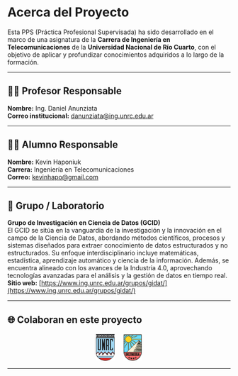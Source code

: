 # Acerca del Proyecto

Esta PPS (Práctica Profesional Supervisada) ha sido desarrollado en el marco de una asignatura de la **Carrera de Ingeniería en Telecomunicaciones** de la **Universidad Nacional de Río Cuarto**, con el objetivo de aplicar y profundizar conocimientos adquiridos a lo largo de la formación.

---

## 👨‍🏫 Profesor Responsable

**Nombre:** Ing. Daniel Anunziata  
**Correo institucional:** [danunziata@ing.unrc.edu.ar](mailto:danunziata@ing.unrc.edu.ar)

---

## 👨‍🎓 Alumno Responsable

**Nombre:** Kevin Haponiuk  
**Carrera:** Ingeniería en Telecomunicaciones  
**Correo:** [kevinhapo@gmail.com](mailto:kevinhapo@gmail.com)

---

## 🧪 Grupo / Laboratorio

**Grupo de Investigación en Ciencia de Datos (GCID)**  
El GCID se sitúa en la vanguardia de la investigación y la innovación en el campo de la Ciencia de Datos, abordando métodos científicos, procesos y sistemas diseñados para extraer conocimiento de datos estructurados y no estructurados. Su enfoque interdisciplinario incluye matemáticas, estadística, aprendizaje automático y ciencia de la información. Además, se encuentra alineado con los avances de la Industria 4.0, aprovechando tecnologías avanzadas para el análisis y la gestión de datos en tiempo real.
**Sitio web:** [https://www.ing.unrc.edu.ar/grupos/gidat/](https://www.ing.unrc.edu.ar/grupos/gidat/)



---

## 🌐 Colaboran en este proyecto

<div style="display: flex; justify-content: center; align-items: center; gap: 20px; flex-wrap: wrap; margin-top: 20px;">

  <a href="https://www.unrc.edu.ar/" target="_blank" rel="noopener">
    <img src="/images/escudo_unrc.png" alt="Logo UNRC" style="height: 60px;">
  </a>

  <a href="https://www.ing.unrc.edu.ar/" target="_blank" rel="noopener">
    <img src="/images/escudo_ing.png" alt="Logo Facultad de Ingeniería" style="height: 60px;">
  </a>

</div>

---
